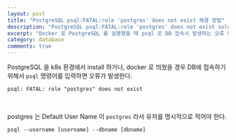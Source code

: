 ```yaml
---
layout: post
title: "PostgreSQL psql:FATAL:role 'postgres' does not exist 해결 방법"
description: "PostgreSQL psql:FATAL:role 'postgres' does not exist solution"
excerpt: "Docker 로 PostgreSQL 를 실행했을 때 psql 로 DB 접속시 발생하는 오류 해결 방법"
category: database
comments: true
---
```


PostgreSQL 을 k8s 환경에서 install 하거나, docker 로 띄웠을 경우 DB에 접속하기 위해서 `psql` 명령어를 입력하면 오류가 발생한다. <br>


```shell
psql: FATAL: role "postgres" does not exist
```

<br>

postgres 는 Default User Name 이 `postgres` 라서 유저를 명시적으로 적어야 한다. <br>

```shell
psql --username [username] --dbname [dbname]
```

<br><br>